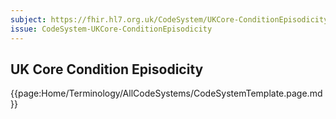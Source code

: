 ```yaml
---
subject: https://fhir.hl7.org.uk/CodeSystem/UKCore-ConditionEpisodicity
issue: CodeSystem-UKCore-ConditionEpisodicity
---
```

## UK Core Condition Episodicity

{{page:Home/Terminology/AllCodeSystems/CodeSystemTemplate.page.md}}
